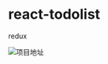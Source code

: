 # react-todolist
redux


![项目地址](http://qr.api.cli.im/qr?data=http%3A%2F%2Fwww.soulferry.xyz%2FDEMO%2Freact-todolist%2F&level=H&transparent=0&blockpixel=12&marginblock=1&logourl=&size=260&kid=cliim&key=4022f821c13b218852410f0d7f8f7b2f)
